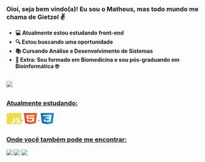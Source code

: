 ### <b/> Oioi, seja bem vindo(a)! Eu sou o Matheus, mas todo mundo me chama de Gietzel ✌️

- 💻 Atualmente estou estudando front-end 
- 🔍 Estou buscando uma oportunidade
- 📚 Cursando Análise e Desenvolvimento de Sistemas
- 🧬 Extra: Sou formado em Biomedicina e sou pós-graduando em Bioinformática 🤓

##

<div>
<a href="https://github.com/MatheusGietzel">
<img height="180" src=https://github-readme-stats.vercel.app/api?username=MatheusGietzel&show_icons=true&theme=dark&include_all_commits=true&count_private=true/'>
<div/>  

##

### Atualmente estudando:
<div style="display: inline_block">
  <img align="center" alt="Rafa-Js" height="30" width="40" src="https://raw.githubusercontent.com/devicons/devicon/master/icons/javascript/javascript-plain.svg">
  <img align="center" alt="Rafa-HTML" height="30" width="40" src="https://raw.githubusercontent.com/devicons/devicon/master/icons/html5/html5-original.svg">
  <img align="center" alt="Rafa-CSS" height="30" width="40" src="https://raw.githubusercontent.com/devicons/devicon/master/icons/css3/css3-original.svg">
<div/>

##

### Onde você também pode me encontrar:
<a href="https://www.linkedin.com/in/matheus-gietzel/-45875016a" target="_blank"><img src="https://img.shields.io/badge/-LinkedIn-%230077B5?style=for-the-badge&logo=linkedin&logoColor=white" target="_blank"></a>
<a href = "mailto:matheusgietzel@gmail.com"><img src="https://img.shields.io/badge/-Gmail-%23333?style=for-the-badge&logo=gmail&logoColor=white" target="_blank"></a>
<a href="https://www.instagram.com/o_gietzel/" target="_blank"><img src="https://img.shields.io/badge/-Instagram-%23E4405F?style=for-the-badge&logo=instagram&logoColor=white" target="_blank"></a>  
  
